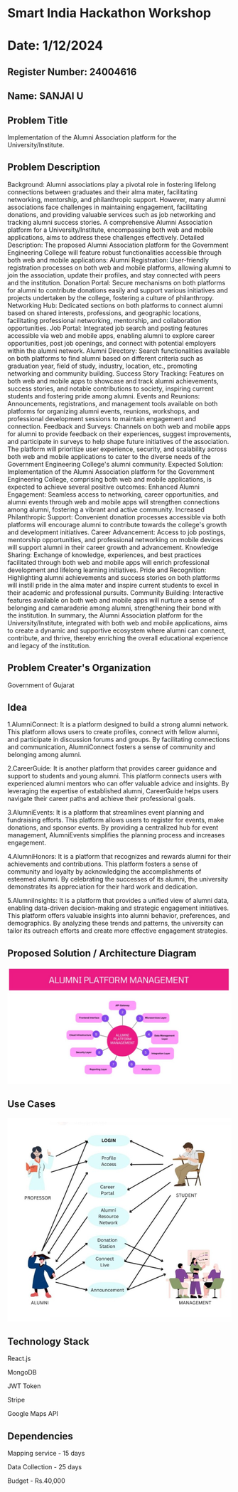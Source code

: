 # Smart India Hackathon Workshop
# Date: 1/12/2024
## Register Number: 24004616
## Name: SANJAI U
## Problem Title
Implementation of the Alumni Association platform for the University/Institute.
## Problem Description
Background: Alumni associations play a pivotal role in fostering lifelong connections between graduates and their alma mater, facilitating networking, mentorship, and philanthropic support. However, many alumni associations face challenges in maintaining engagement, facilitating donations, and providing valuable services such as job networking and tracking alumni success stories. A comprehensive Alumni Association platform for a University/Institute, encompassing both web and mobile applications, aims to address these challenges effectively. Detailed Description: The proposed Alumni Association platform for the Government Engineering College will feature robust functionalities accessible through both web and mobile applications: Alumni Registration: User-friendly registration processes on both web and mobile platforms, allowing alumni to join the association, update their profiles, and stay connected with peers and the institution. Donation Portal: Secure mechanisms on both platforms for alumni to contribute donations easily and support various initiatives and projects undertaken by the college, fostering a culture of philanthropy. Networking Hub: Dedicated sections on both platforms to connect alumni based on shared interests, professions, and geographic locations, facilitating professional networking, mentorship, and collaboration opportunities. Job Portal: Integrated job search and posting features accessible via web and mobile apps, enabling alumni to explore career opportunities, post job openings, and connect with potential employers within the alumni network. Alumni Directory: Search functionalities available on both platforms to find alumni based on different criteria such as graduation year, field of study, industry, location, etc., promoting networking and community building. Success Story Tracking: Features on both web and mobile apps to showcase and track alumni achievements, success stories, and notable contributions to society, inspiring current students and fostering pride among alumni. Events and Reunions: Announcements, registrations, and management tools available on both platforms for organizing alumni events, reunions, workshops, and professional development sessions to maintain engagement and connection. Feedback and Surveys: Channels on both web and mobile apps for alumni to provide feedback on their experiences, suggest improvements, and participate in surveys to help shape future initiatives of the association. The platform will prioritize user experience, security, and scalability across both web and mobile applications to cater to the diverse needs of the Government Engineering College's alumni community. Expected Solution: Implementation of the Alumni Association platform for the Government Engineering College, comprising both web and mobile applications, is expected to achieve several positive outcomes: Enhanced Alumni Engagement: Seamless access to networking, career opportunities, and alumni events through web and mobile apps will strengthen connections among alumni, fostering a vibrant and active community. Increased Philanthropic Support: Convenient donation processes accessible via both platforms will encourage alumni to contribute towards the college's growth and development initiatives. Career Advancement: Access to job postings, mentorship opportunities, and professional networking on mobile devices will support alumni in their career growth and advancement. Knowledge Sharing: Exchange of knowledge, experiences, and best practices facilitated through both web and mobile apps will enrich professional development and lifelong learning initiatives. Pride and Recognition: Highlighting alumni achievements and success stories on both platforms will instill pride in the alma mater and inspire current students to excel in their academic and professional pursuits. Community Building: Interactive features available on both web and mobile apps will nurture a sense of belonging and camaraderie among alumni, strengthening their bond with the institution. In summary, the Alumni Association platform for the University/Institute, integrated with both web and mobile applications, aims to create a dynamic and supportive ecosystem where alumni can connect, contribute, and thrive, thereby enriching the overall educational experience and legacy of the institution.
## Problem Creater's Organization
Government of Gujarat

## Idea
1.AlumniConnect: It is a platform designed to build a strong alumni network. This platform allows users to create profiles, connect with fellow alumni, and participate in discussion forums and groups. By facilitating connections and communication, AlumniConnect fosters a sense of community and belonging among alumni.

2.CareerGuide: It is another platform that provides career guidance and support to students and young alumni. This platform connects users with experienced alumni mentors who can offer valuable advice and insights. By leveraging the expertise of established alumni, CareerGuide helps users navigate their career paths and achieve their professional goals.

3.AlumniEvents: It is a platform that streamlines event planning and fundraising efforts. This platform allows users to register for events, make donations, and sponsor events. By providing a centralized hub for event management, AlumniEvents simplifies the planning process and increases engagement.

4.AlumniHonors: It is a platform that recognizes and rewards alumni for their achievements and contributions. This platform fosters a sense of community and loyalty by acknowledging the accomplishments of esteemed alumni. By celebrating the successes of its alumni, the university demonstrates its appreciation for their hard work and dedication.

5.AlumniInsights: It is a platform that provides a unified view of alumni data, enabling data-driven decision-making and strategic engagement initiatives. This platform offers valuable insights into alumni behavior, preferences, and demographics. By analyzing these trends and patterns, the university can tailor its outreach efforts and create more effective engagement strategies.

## Proposed Solution / Architecture Diagram
![alt text](diagram.jpeg)

## Use Cases
![alt text](<use case.jpeg>)

## Technology Stack
React.js

MongoDB

JWT Token

Stripe

Google Maps API

## Dependencies
Mapping service - 15 days

Data Collection - 25 days

Budget - Rs.40,000

